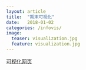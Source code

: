 ```yaml
---
layout: article
title:  "期末可视化"
date:   2018-01-02 
categories: /infovis/
image:
  teaser: visualization.jpg
  feature: visualization.jpg
---
```


[可视化网页]



[可视化网页]: https://github.com/jsyucker/jsyucker.github.io/blob/master/infovis/index.html
